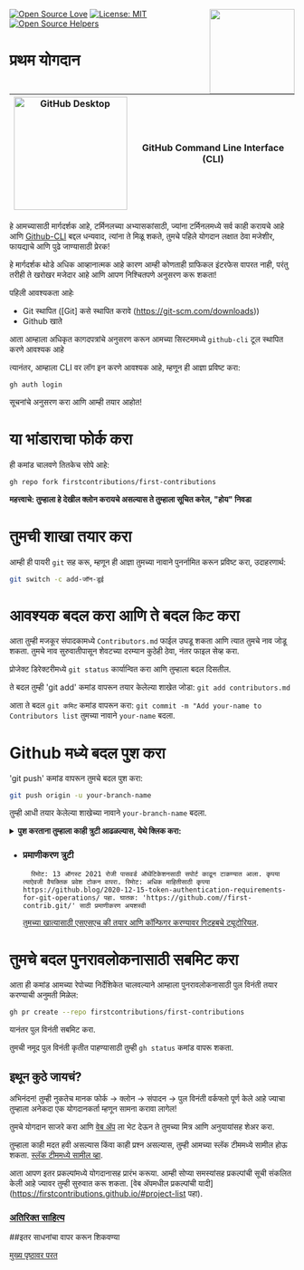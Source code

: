 
[![Open Source Love](https://badges.frapsoft.com/os/v1/open-source.svg?v=103)](https://github.com/ellerbrock/open-source-badges/)
[<img align="right" width="150" src="https://firstcontributions.github.io/assets/gui-tool-tutorials/github-desktop-tutorial/join-slack-team.png">](https://join.slack.com/t/firstcontributors/shared_invite/enQtNjkxNzQwNzA2MTMwLTVhMWJjNjg2ODRlNWZhNjIzYjgwNDIyZWYwZjhjYTQ4OTBjMWM0MmFhZDUxNzBiYzczMGNiYzcxNjkzZDZlMDM)
[![License: MIT](https://img.shields.io/badge/License-MIT-green.svg)](https://opensource.org/licenses/MIT)
[![Open Source Helpers](https://www.codetriage.com/roshanjossey/first-contributions/badges/users.svg)](https://www.codetriage.com/roshanjossey/first-contributions)


# प्रथम योगदान

| <img alt="GitHub Desktop" src="https://cdn.icon-icons.com/icons2/2157/PNG/512/github_git_hub_logo_icon_132878.png" width="200"> | GitHub Command Line Interface (CLI) |
| ------------------------------------------------------------------------------------------------------------------------------- | ----------------------------------- |

हे आमच्यासाठी मार्गदर्शक आहे, टर्मिनलच्या अभ्यासकांसाठी, ज्यांना टर्मिनलमध्ये सर्व काही करायचे आहे आणि [Github-CLI](https://cli.github.com/) बद्दल धन्यवाद, त्यांना ते मिळू शकते, तुमचे पहिले योगदान लक्षात ठेवा मजेशीर, फायद्याचे आणि पुढे जाण्यासाठी प्रेरक!

हे मार्गदर्शक थोडे अधिक आव्हानात्मक आहे कारण आम्ही कोणताही ग्राफिकल इंटरफेस वापरत नाही, परंतु तरीही ते खरोखर मजेदार आहे आणि आपण निश्चितपणे अनुसरण करू शकता!

पहिली आवश्यकता आहेः

- Git स्थापित ([Git] कसे स्थापित करावे (https://git-scm.com/downloads))
- Github खाते

आता आम्हाला अधिकृत कागदपत्रांचे अनुसरण करून आमच्या सिस्टममध्ये `github-cli` टूल स्थापित करणे आवश्यक आहे

त्यानंतर, आम्हाला CLI वर लॉग इन करणे आवश्यक आहे, म्हणून ही आज्ञा प्रविष्ट करा:

```bash
gh auth login
```

सूचनांचे अनुसरण करा आणि आम्ही तयार आहोत!

# या भांडाराचा फोर्क करा

ही कमांड चालवणे तितकेच सोपे आहे:

```bash
gh repo fork firstcontributions/first-contributions
```

**महत्त्वाचे: तुम्हाला हे देखील क्लोन करायचे असल्यास ते तुम्हाला सूचित करेल, "होय" निवडा**

# तुमची शाखा तयार करा

आम्ही ही पायरी `git` सह करू, म्हणून ही आज्ञा तुमच्या नावाने पुनर्नामित करून प्रविष्ट करा, उदाहरणार्थ:

```bash
git switch -c add-जॉन-डूई
```

# आवश्यक बदल करा आणि ते बदल `किट` करा

आता तुम्ही मजकूर संपादकामध्ये `Contributors.md` फाईल उघडू शकता आणि त्यात तुमचे नाव जोडू शकता. तुमचे नाव सुरुवातीपासून शेवटच्या दरम्यान कुठेही ठेवा, नंतर फाइल सेव्ह करा.

प्रोजेक्ट डिरेक्टरीमध्ये `git status` कार्यान्वित करा आणि तुम्हाला बदल दिसतील.


ते बदल तुम्ही 'git add' कमांड वापरून तयार केलेल्या शाखेत जोडा:
`git add contributors.md`

आता ते बदल `git कमिट` कमांड वापरून करा: `git commit -m "Add your-name to Contributors list` तुमच्या नावाने `your-name` बदला.

# Github मध्ये बदल पुश करा

'git push' कमांड वापरून तुमचे बदल पुश करा:

```bash
git push origin -u your-branch-name
```

तुम्ही आधी तयार केलेल्या शाखेच्या नावाने `your-branch-name` बदला.

<details><summary> <strong>पुश करताना तुम्हाला काही त्रुटी आढळल्यास, येथे क्लिक करा:</strong></summary></details>

- ### प्रमाणीकरण त्रुटी
        रिमोट: 13 ऑगस्ट 2021 रोजी पासवर्ड ऑथेंटिकेशनसाठी सपोर्ट काढून टाकण्यात आला. कृपया त्याऐवजी वैयक्तिक प्रवेश टोकन वापरा. रिमोट: अधिक माहितीसाठी कृपया https://github.blog/2020-12-15-token-authentication-requirements-for-git-operations/ पहा. घातक: 'https://github.com//first-contrib.git/' साठी प्रमाणीकरण अयशस्वी
  [तुमच्या खात्यासाठी एसएसएच की तयार आणि कॉन्फिगर करण्यावर गिटहबचे ट्यूटोरियल](https://docs.github.com/en/authentication/connecting-to-github-with-ssh/adding-a-new-ssh-key-to-your-github-account).

# तुमचे बदल पुनरावलोकनासाठी सबमिट करा

आता ही कमांड आमच्या रेपोच्या निर्देशिकेत चालवल्याने आम्हाला पुनरावलोकनासाठी पुल विनंती तयार करण्याची अनुमती मिळेल:

```bash
gh pr create --repo firstcontributions/first-contributions
```

यानंतर पुल विनंती सबमिट करा.

तुमची नमूद पुल विनंती कृतीत पाहण्यासाठी तुम्ही `gh status` कमांड वापरू शकता.

## इथून कुठे जायचं?

अभिनंदन! तुम्ही नुकतेच मानक फोर्क -> क्लोन -> संपादन -> पुल विनंती वर्कफ्लो पूर्ण केले आहे ज्याचा तुम्हाला अनेकदा एक योगदानकर्ता म्हणून सामना करावा लागेल!

तुमचे योगदान साजरे करा आणि [वेब ॲप](https://firstcontributions.github.io/#social-share) ला भेट देऊन ते तुमच्या मित्र आणि अनुयायांसह शेअर करा.

तुम्हाला काही मदत हवी असल्यास किंवा काही प्रश्न असल्यास, तुम्ही आमच्या स्लॅक टीममध्ये सामील होऊ शकता. [स्लॅक टीममध्ये सामील व्हा](https://join.slack.com/t/firstcontributors/shared_invite/zt-vchl8cde-S0KstI_jyCcGEEj7rSTQiA).

आता आपण इतर प्रकल्पांमध्ये योगदानासह प्रारंभ करूया. आम्ही सोप्या समस्यांसह प्रकल्पांची सूची संकलित केली आहे ज्यावर तुम्ही सुरुवात करू शकता. [वेब ॲपमधील प्रकल्पांची यादी](https://firstcontributions.github.io/#project-list पहा).

### [अतिरिक्त साहित्य](additional-material/git_workflow_scenarios/additional-material.md)

##इतर साधनांचा वापर करून शिकवण्या

[मुख्य पृष्ठावर परत](https://github.com/firstcontributions/first-contributions#tutorials-using-other-tools)
